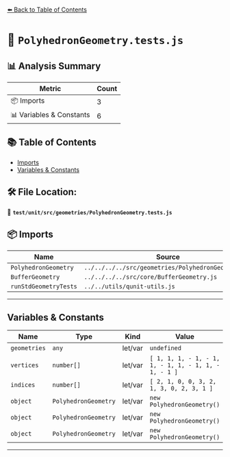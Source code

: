 [⬅️ Back to Table of Contents](../../../../index.md)

# 📄 `PolyhedronGeometry.tests.js`

## 📊 Analysis Summary

| Metric | Count |
|--------|-------|
| 📦 Imports | 3 |
| 📊 Variables & Constants | 6 |

## 📚 Table of Contents

- [Imports](#imports)
- [Variables & Constants](#variables-constants)

## 🛠️ File Location:
📂 **`test/unit/src/geometries/PolyhedronGeometry.tests.js`**

## 📦 Imports

| Name | Source |
|------|--------|
| `PolyhedronGeometry` | `../../../../src/geometries/PolyhedronGeometry.js` |
| `BufferGeometry` | `../../../../src/core/BufferGeometry.js` |
| `runStdGeometryTests` | `../../utils/qunit-utils.js` |


---

## Variables & Constants

| Name | Type | Kind | Value | Exported |
|------|------|------|-------|----------|
| `geometries` | `any` | let/var | `undefined` | ✗ |
| `vertices` | `number[]` | let/var | `[ 1, 1, 1, - 1, - 1, 1, - 1, 1, - 1, 1, - 1, - 1 ]` | ✗ |
| `indices` | `number[]` | let/var | `[ 2, 1, 0, 0, 3, 2, 1, 3, 0, 2, 3, 1 ]` | ✗ |
| `object` | `PolyhedronGeometry` | let/var | `new PolyhedronGeometry()` | ✗ |
| `object` | `PolyhedronGeometry` | let/var | `new PolyhedronGeometry()` | ✗ |
| `object` | `PolyhedronGeometry` | let/var | `new PolyhedronGeometry()` | ✗ |


---
